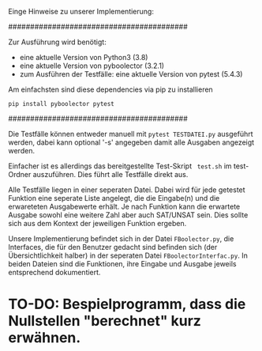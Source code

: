 Einge Hinweise zu unserer Implementierung:

#########################################

Zur Ausführung wird benötigt:

- eine aktuelle Version von Python3 (3.8)
- eine aktuelle Version von pyboolector (3.2.1)
- zum Ausführen der Testfälle: eine aktuelle Version von pytest (5.4.3)

Am einfachsten sind diese dependencies via pip zu installieren

`pip install pyboolector pytest`

#########################################

 Die Testfälle können entweder manuell mit
 ` pytest TESTDATEI.py `
 ausgeführt werden, dabei kann optional '-s'
 angegeben damit alle Ausgaben angezeigt werden. 

Einfacher ist es allerdings das bereitgestellte
Test-Skript ` test.sh` im test-Ordner auszuführen.
Dies führt alle Testfälle direkt aus.

Alle Testfälle liegen in einer seperaten Datei.
Dabei wird für jede getestet Funktion eine seperate Liste angelegt,
die die Eingabe(n) und die erwareteten Ausgabewerte erhält.
Je nach Funktion kann die erwartete Ausgabe sowohl eine weitere
Zahl aber auch SAT/UNSAT sein. Dies sollte sich aus dem Kontext
der jeweiligen Funktion ergeben.

Unsere Implementierung befindet sich in der Datei `FBoolector.py`, die
Interfaces, die für den Benutzer gedacht sind befinden sich (der
Übersichtlichkeit halber) in der seperaten Datei `FBoolectorInterfac.py`.
In beiden Dateien sind die Funktionen, ihre Eingabe und Ausgabe jeweils
entsprechend dokumentiert.

# TO-DO: Bespielprogramm, dass die Nullstellen "berechnet" kurz erwähnen.
